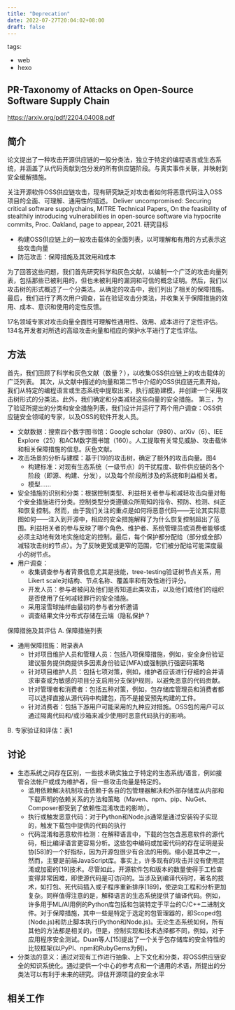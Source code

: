 ```yaml
---
title: "Deprecation"
date: 2022-07-27T20:04:02+08:00
draft: false
---
```


tags: 
  - web
  - hexo

## PR-Taxonomy of Attacks on Open-Source Software Supply Chain
https://arxiv.org/pdf/2204.04008.pdf

## 简介
论文提出了一种攻击开源供应链的一般分类法，独立于特定的编程语言或生态系统，并涵盖了从代码贡献到包分发的所有供应链阶段。与真实事件关联，并映射到安全缓解措施。

关注开源软件OSS供应链攻击，现有研究缺乏对攻击者如何将恶意代码注入OSS项目的全面、可理解、通用性的描述。
Deliver uncompromised: Securing critical software supplychains, MITRE Technical Papers,
On the feasibility of stealthily introducing vulnerabilities in open-source software via hypocrite commits, Proc. Oakland, page to appear, 2021.
研究目标
- 构建OSS供应链上的一般攻击载体的全面列表，以可理解和有用的方式表示这些攻击向量
- 防范攻击：保障措施及其效用和成本
  
为了回答这些问题，我们首先研究科学和灰色文献，以编制一个广泛的攻击向量列表，包括那些已被利用的，但也未被利用的漏洞和可信的概念证明。然后，我们以攻击树的形式概述了一个分类法。从确定的攻击中，我们列出了相关的保障措施。最后，我们进行了两次用户调查，旨在验证攻击分类法，并收集关于保障措施的效用、成本、意识和使用的定性反馈。

17名领域专家对攻击向量全面性可理解性通用性、效用、成本进行了定性评估。
134名开发者对所选的高级攻击向量和相应的保护水平进行了定性评估。

## 方法
首先，我们回顾了科学和灰色文献（数量？），以收集OSS供应链上的攻击载体的广泛列表。
其次，从文献中描述的向量和第二节中介绍的OSS供应链元素开始，我们从特定的编程语言或生态系统中提取出来，执行威胁建模，并创建一个采用攻击树形式的分类法。此外，我们确定和分类减轻这些向量的安全措施。
第三，为了验证所提出的分类和安全措施列表，我们设计并运行了两个用户调查：OSS供应链安全领域的专家，以及OSS的软件开发人员。

- 文献数据：搜索四个数字图书馆：Google scholar（980）、arXiv（6）、IEE Explore（25）和ACM数字图书馆（160）。人工提取有关常见威胁、攻击载体和相关保障措施的信息。灰色文献。
- 攻击场景的分析与建模：基于[19]的攻击树，确定了额外的攻击向量。图4
  - 构建标准：对现有生态系统（一级节点）的干扰程度、软件供应链的各个阶段（即源、构建、分发），以及每个阶段所涉及的系统和利益相关者。
  - 模型……
- 安全措施的识别和分类：根据控制类型、利益相关者参与和减轻攻击向量对每个安全措施进行分类。控制类型分类遵循众所周知的指令、预防、检测、纠正和恢复控制。然而，由于我们关注的重点是如何将恶意代码——无论其实际意图如何——注入到开源中，相应的安全措施解释了为什么恢复控制超出了范围。利益相关者的参与反映了哪个角色、维护者、系统管理员或消费者能够或必须主动地有效地实施给定的控制。最后，每个保护都分配给（部分或全部）减轻攻击树的节点）。为了反映更宽或更窄的范围，它们被分配给可能深度最小的树节点。
- 用户调查：
  - 收集调查参与者背景信息尤其是技能，tree-testing验证树节点关系，用Likert scale对结构、节点名称、覆盖率和有效性进行评分。
  - 开发人员：参与者被问及他们是否知道此类攻击，以及他们或他们的组织是否使用了任何减轻罪行的安全措施。
  - 采用滚雪球抽样由最初的参与者分析邀请
  - 调查结果文件分布式存储在云端（隐私保护？

保障措施及其评估
A. 保障措施列表
- 通用保障措施：附录表A
  - 针对项目维护人员和管理人员：包括八项保障措施，例如，安全身份验证建议服务提供商提供多因素身份验证(MFA)或强制执行强密码策略
  - 针对项目维护人员：包括七项对策，例如，维护者应该进行仔细的合并请求审查或为敏感的项目分支启用分支保护规则，以避免恶意的代码贡献。
  - 针对管理者和消费者：包括五种对策，例如，包存储库管理员和消费者都可以选择直接从源代码中构建包，而不是接受预先构建的工件。
  - 针对消费者：包括下游用户可能采用的九种应对措施。OSS包的用户可以通过隔离代码和/或沙箱来减少使用时恶意代码执行的影响。

B. 专家验证和评估：表1


## 讨论
- 生态系统之间存在区别，一些技术确实独立于特定的生态系统/语言，例如接管合法帐户或成为维护者，但一些攻击向量是特定的。
  - 滥用依赖解决机制攻击依赖于各自的包管理器解决和外部存储库从内部和下载声明的依赖关系的方法和策略（Maven、npm、pip、NuGet、Composer都受到了依赖性混淆攻击的影响）。
  - 执行或触发恶意代码：对于Python和Node.js通常是通过安装钩子实现的，触发下载包中提供的代码的执行
  - 代码混淆和恶意软件检测：在解释语言中，下载的包包含恶意软件的源代码，相比编译语言更容易分析。这些包中编码或加密代码的存在证明是妥协[58]的一个好指标，因为开源包很少有合法的用例。缩小是其中之一，然而，主要是前端JavaScript库。事实上，许多现有的攻击并没有使用混淆或加密的[19]技术。尽管如此，开源软件包和版本的数量使得手工检查变得非常困难，即使源代码是可访问的。当涉及到编译代码时，著名的技术，如打包、死代码插入或子程序重新排序[189]，使逆向工程和分析更加复杂。同样值得注意的是，解释语言的生态系统提供了编译代码。例如，许多用于ML/AI用例的Python库包括和包装特定于平台的C/C++二进制文件。对于保障措施，其中一些是特定于选定的包管理器的，即Scoped包(Node.js)和防止脚本执行(Python和Node.js)。无论生态系统如何，所有其他的方法都是相关的，但是，控制实现和技术选择都不同，例如，对于应用程序安全测试。Duan等人[15]提出了一个关于包存储库的安全特性的比较框架(以PyPI、npm和RubyGems为例)。
- 分类法的意义：通过对现有工作进行抽象、上下文化和分类，将OSS供应链安全的知识系统化。通过提供一个中心的参考点和一个通用的术语，所提出的分类法可以有利于未来的研究。评估开源项目的安全水平

## 相关工作
